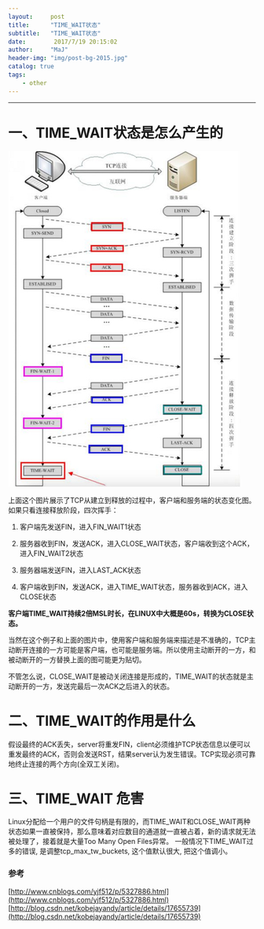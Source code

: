 ```yaml
---
layout:     post
title:      "TIME_WAIT状态"
subtitle:   "TIME_WAIT状态"
date:        2017/7/19 20:15:02 
author:     "MaJ"
header-img: "img/post-bg-2015.jpg"
catalog: true
tags:
    - other
---
```

---
#  一、TIME_WAIT状态是怎么产生的
 ![img](/img/tcphand.jpg)

上面这个图片展示了TCP从建立到释放的过程中，客户端和服务端的状态变化图。如果只看连接释放阶段，四次挥手：
1. 客户端先发送FIN，进入FIN_WAIT1状态

2. 服务器收到FIN，发送ACK，进入CLOSE_WAIT状态，客户端收到这个ACK，进入FIN_WAIT2状态
3. 服务器端发送FIN，进入LAST_ACK状态
4. 客户端收到FIN，发送ACK，进入TIME_WAIT状态，服务器收到ACK，进入CLOSE状态

**客户端TIME_WAIT持续2倍MSL时长，在LINUX中大概是60s，转换为CLOSE状态。**

当然在这个例子和上面的图片中，使用客户端和服务端来描述是不准确的，TCP主动断开连接的一方可能是客户端，也可能是服务端。所以使用主动断开的一方，和被动断开的一方替换上面的图可能更为贴切。

不管怎么说，CLOSE_WAIT是被动关闭连接是形成的，TIME_WAIT的状态就是主动断开的一方，发送完最后一次ACK之后进入的状态。
# 二、TIME_WAIT的作用是什么   
假设最终的ACK丢失，server将重发FIN，client必须维护TCP状态信息以便可以重发最终的ACK，否则会发送RST，结果server认为发生错误。TCP实现必须可靠地终止连接的两个方向(全双工关闭)。
# 三、TIME_WAIT 危害
Linux分配给一个用户的文件句柄是有限的，而TIME_WAIT和CLOSE_WAIT两种状态如果一直被保持，那么意味着对应数目的通道就一直被占着，新的请求就无法被处理了，接着就是大量Too Many Open Files异常。 
一般情况下TIME_WAIT过多的错误, 是调整tcp_max_tw_buckets, 这个值默认很大, 把这个值调小。

### 参考
[http://www.cnblogs.com/yjf512/p/5327886.html](http://www.cnblogs.com/yjf512/p/5327886.html)
[http://blog.csdn.net/kobejayandy/article/details/17655739](http://blog.csdn.net/kobejayandy/article/details/17655739)

